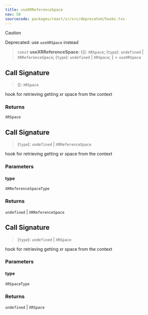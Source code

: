 ```yaml
---
title: useXRReferenceSpace
nav: 58
sourcecode: packages/react/xr/src/deprecated/hooks.tsx
---
```


> [!CAUTION]
> Deprecated: use `useXRSpace` instead

> `const` **useXRReferenceSpace**: \{(): `XRSpace`; (`type`): `undefined` \| `XRReferenceSpace`; (`type`): `undefined` \| `XRSpace`; \} = `useXRSpace`

## Call Signature

> (): `XRSpace`

hook for retrieving getting xr space from the context

### Returns

`XRSpace`

## Call Signature

> (`type`): `undefined` \| `XRReferenceSpace`

hook for retrieving getting xr space from the context

### Parameters

#### type

`XRReferenceSpaceType`

### Returns

`undefined` \| `XRReferenceSpace`

## Call Signature

> (`type`): `undefined` \| `XRSpace`

hook for retrieving getting xr space from the context

### Parameters

#### type

`XRSpaceType`

### Returns

`undefined` \| `XRSpace`

